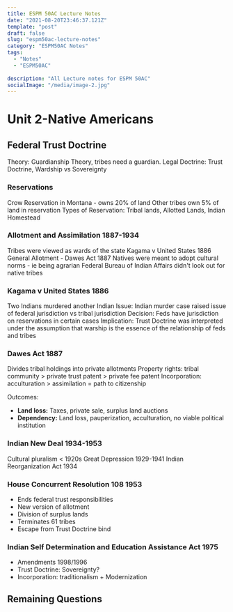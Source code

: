 ```yaml
---
title: ESPM 50AC Lecture Notes
date: "2021-08-20T23:46:37.121Z"
template: "post"
draft: false
slug: "espm50ac-lecture-notes"
category: "ESPM50AC Notes"
tags:
  - "Notes"
  - "ESPM50AC"
  
description: "All Lecture notes for ESPM 50AC"
socialImage: "/media/image-2.jpg"
---
```


# Unit 2-Native Americans
## Federal Trust Doctrine
Theory: Guardianship Theory, tribes need a guardian.
Legal Doctrine: Trust Doctrine, Wardship vs Sovereignty

### Reservations
Crow Reservation in Montana - owns 20% of land
Other tribes own 5% of land in reservation
Types of Reservation: Tribal lands, Allotted Lands, Indian Homestead

### Allotment and Assimilation 1887-1934
Tribes were viewed as wards of the state
Kagama v United States 1886
General Allotment - Dawes Act 1887
Natives were meant to adopt cultural norms - ie being agrarian
Federal Bureau of Indian Affairs didn't look out for native tribes

### Kagama v United States 1886
Two Indians murdered another Indian
Issue: Indian murder case raised issue of federal jurisdiction vs tribal jurisdiction
Decision: Feds have jurisdiction on reservations in certain cases
Implication: Trust Doctrine was interpreted under the assumption that warship is the essence of the relationship of feds and tribes

### Dawes Act 1887
Divides tribal holdings into private allotments
Property rights: tribal community > private trust patent > private fee patent
Incorporation: acculturation > assimilation = path to citizenship

Outcomes:
  - **Land loss:** Taxes, private sale, surplus land auctions
  - **Dependency:** Land loss, pauperization, acculturation, no viable political institution

### Indian New Deal 1934-1953
Cultural pluralism < 1920s
Great Depression 1929-1941
Indian Reorganization Act 1934

### House Concurrent Resolution 108 1953
  - Ends federal trust responsibilities
  - New version of allotment
  - Division of surplus lands
  - Terminates 61 tribes 
  - Escape from Trust Doctrine bind

### Indian Self Determination and Education Assistance Act 1975
  - Amendments 1998/1996
  - Trust Doctrine: Sovereignty?
  - Incorporation: traditionalism + Modernization

## Remaining Questions
